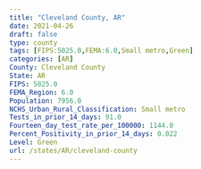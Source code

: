 ```yaml
---
title: "Cleveland County, AR"
date: 2021-04-26
draft: false
type: county
tags: [FIPS:5025.0,FEMA:6.0,Small metro,Green]
categories: [AR]
County: Cleveland County
State: AR
FIPS: 5025.0
FEMA_Region: 6.0
Population: 7956.0
NCHS_Urban_Rural_Classification: Small metro
Tests_in_prior_14_days: 91.0
Fourteen_day_test_rate_per_100000: 1144.0
Percent_Positivity_in_prior_14_days: 0.022
Level: Green
url: /states/AR/cleveland-county
---
```



